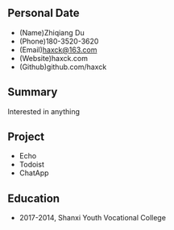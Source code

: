 ## Personal Date
- (Name)Zhiqiang Du
- (Phone)180-3520-3620
- (Email)haxck@163.com
- (Website)haxck.com
- (Github)github.com/haxck
## Summary
Interested in anything	
## Project
- Echo 
- Todoist
- ChatApp
## Education
- 2017-2014, Shanxi Youth Vocational College

